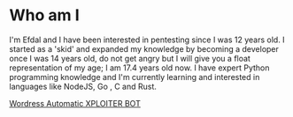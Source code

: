# Who am I
I'm Efdal and I have been interested in pentesting since I was 12 years old. I started as a 'skid' and expanded my knowledge by becoming a developer once I was 14 years old, do not get angry but I will give you a float representation of my age; I am 17.4 years old now. I have expert Python programming knowledge and I'm currently learning and interested in languages like NodeJS, Go , C and Rust.

<a href="https://www.youtube.com/watch?v=B34vHz4RNNk">
  Wordress Automatic XPLOITER BOT
  </a>
